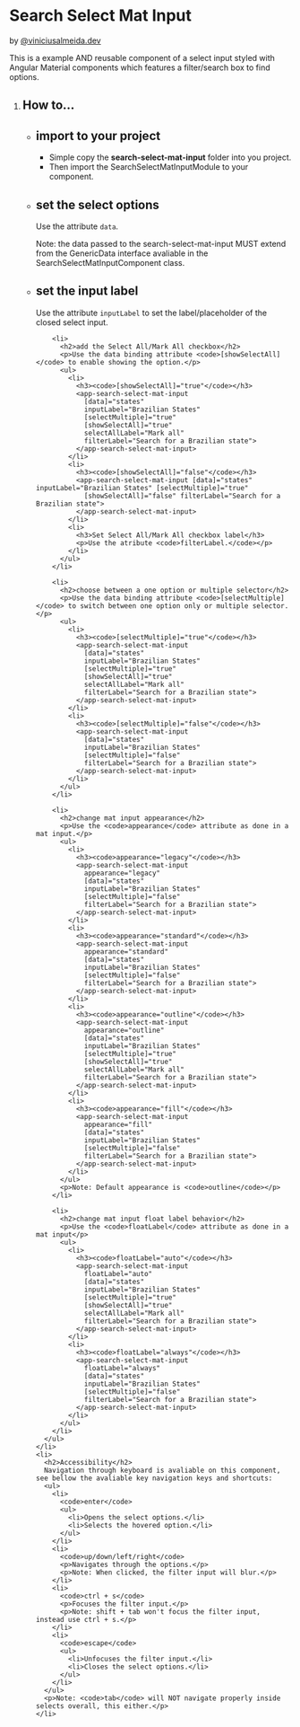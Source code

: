 <div id="intro">
  <h1>Search Select Mat Input</h1>
  <p>by  <a href="https://viniciusalmeida.dev">@viniciusalmeida.dev</a></p>
  <p>
    This is a example AND reusable component of a select input styled with Angular Material components which features a filter/search box to find options.
  </p>
</div>

<div>
  <ol>
    <li id="howto"><h2>How to...</h2>
      <ul>
        <li>
          <h2>import to your project</h2>
          <ul>
            <li>Simple copy the <strong>search-select-mat-input</strong> folder into you project.</li>
            <li>Then import the SearchSelectMatInputModule to your component.</li>
          </ul>
        </li>
        <li>
          <h2>set the select options</h2>
          <p>Use the attribute <code>data</code>.</p>
          <p>Note: the data passed to the search-select-mat-input MUST extend from the GenericData interface avaliable in the SearchSelectMatInputComponent class.</p>
        </li>
        <li>
          <h2>set the input label</h2>
          <p>Use the attribute <code>inputLabel</code> to set the label/placeholder of the closed select input.</p>
        </li>
    
        <li>
          <h2>add the Select All/Mark All checkbox</h2>
          <p>Use the data binding attribute <code>[showSelectAll]</code> to enable showing the option.</p>
          <ul>
            <li>
              <h3><code>[showSelectAll]="true"</code></h3>
              <app-search-select-mat-input
                [data]="states"
                inputLabel="Brazilian States"
                [selectMultiple]="true"
                [showSelectAll]="true"
                selectAllLabel="Mark all"
                filterLabel="Search for a Brazilian state">
              </app-search-select-mat-input>
            </li>
            <li>
              <h3><code>[showSelectAll]="false"</code></h3>
              <app-search-select-mat-input [data]="states" inputLabel="Brazilian States" [selectMultiple]="true"
                [showSelectAll]="false" filterLabel="Search for a Brazilian state">
              </app-search-select-mat-input>
            </li>
            <li>
              <h3>Set Select All/Mark All checkbox label</h3>
              <p>Use the atribute <code>filterLabel.</code></p>
            </li>
          </ul>
        </li>
    
        <li>
          <h2>choose between a one option or multiple selector</h2>
          <p>Use the data binding attribute <code>[selectMultiple]</code> to switch between one option only or multiple selector.</p>
          <ul>
            <li>
              <h3><code>[selectMultiple]="true"</code></h3>
              <app-search-select-mat-input 
                [data]="states"
                inputLabel="Brazilian States"
                [selectMultiple]="true"
                [showSelectAll]="true"
                selectAllLabel="Mark all"
                filterLabel="Search for a Brazilian state">
              </app-search-select-mat-input>
            </li>
            <li>
              <h3><code>[selectMultiple]="false"</code></h3>
              <app-search-select-mat-input
                [data]="states"
                inputLabel="Brazilian States"
                [selectMultiple]="false"
                filterLabel="Search for a Brazilian state">
              </app-search-select-mat-input>
            </li>
          </ul>
        </li>
    
        <li>
          <h2>change mat input appearance</h2>
          <p>Use the <code>appearance</code> attribute as done in a mat input.</p>
          <ul>
            <li>
              <h3><code>appearance="legacy"</code></h3>
              <app-search-select-mat-input
                appearance="legacy"
                [data]="states"
                inputLabel="Brazilian States"
                [selectMultiple]="false"
                filterLabel="Search for a Brazilian state">
              </app-search-select-mat-input>
            </li>
            <li>
              <h3><code>appearance="standard"</code></h3>
              <app-search-select-mat-input
                appearance="standard"
                [data]="states"
                inputLabel="Brazilian States"
                [selectMultiple]="false"
                filterLabel="Search for a Brazilian state">
              </app-search-select-mat-input>
            </li>
            <li>
              <h3><code>appearance="outline"</code></h3>
              <app-search-select-mat-input 
                appearance="outline"
                [data]="states"
                inputLabel="Brazilian States"
                [selectMultiple]="true"
                [showSelectAll]="true"
                selectAllLabel="Mark all"
                filterLabel="Search for a Brazilian state">
              </app-search-select-mat-input>
            </li>
            <li>
              <h3><code>appearance="fill"</code></h3>
              <app-search-select-mat-input
                appearance="fill"
                [data]="states"
                inputLabel="Brazilian States"
                [selectMultiple]="false"
                filterLabel="Search for a Brazilian state">
              </app-search-select-mat-input>
            </li>
          </ul>
          <p>Note: Default appearance is <code>outline</code></p>
        </li>
    
        <li>
          <h2>change mat input float label behavior</h2>
          <p>Use the <code>floatLabel</code> attribute as done in a mat input</p>
          <ul>
            <li>
              <h3><code>floatLabel="auto"</code></h3>
              <app-search-select-mat-input
                floatLabel="auto"
                [data]="states"
                inputLabel="Brazilian States"
                [selectMultiple]="true"
                [showSelectAll]="true"
                selectAllLabel="Mark all"
                filterLabel="Search for a Brazilian state">
              </app-search-select-mat-input>
            </li>
            <li>
              <h3><code>floatLabel="always"</code></h3>
              <app-search-select-mat-input 
                floatLabel="always"
                [data]="states"
                inputLabel="Brazilian States"
                [selectMultiple]="false"
                filterLabel="Search for a Brazilian state">
              </app-search-select-mat-input>
            </li>
          </ul>
        </li>
      </ul>
    </li>
    <li>
      <h2>Accessibility</h2>
      Navigation through keyboard is avaliable on this component, see bellow the avaliable key navigation keys and shortcuts:
      <ul>
        <li>
          <code>enter</code>
          <ul>
            <li>Opens the select options.</li>
            <li>Selects the hovered option.</li>
          </ul>
        </li>
        <li>
          <code>up/down/left/right</code>
          <p>Navigates through the options.</p>
          <p>Note: When clicked, the filter input will blur.</p>
        </li>
        <li>
          <code>ctrl + s</code>
          <p>Focuses the filter input.</p>
          <p>Note: shift + tab won't focus the filter input, instead use ctrl + s.</p>
        </li>
        <li>
          <code>escape</code>
          <ul>
            <li>Unfocuses the filter input.</li>
            <li>Closes the select options.</li>
          </ul>
        </li>
      </ul>
      <p>Note: <code>tab</code> will NOT navigate properly inside selects overall, this either.</p>
    </li>

  </ol>

</div>